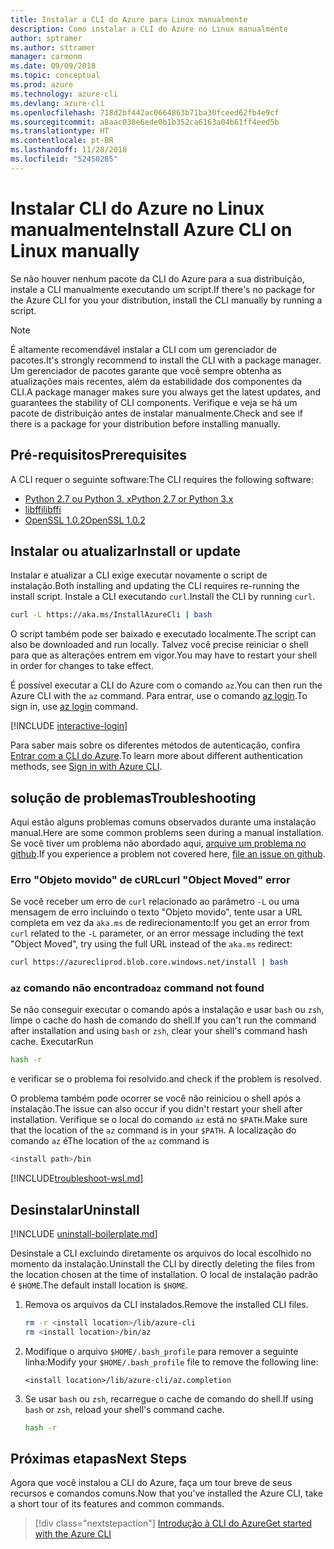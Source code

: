 ```yaml
---
title: Instalar a CLI do Azure para Linux manualmente
description: Como instalar a CLI do Azure no Linux manualmente
author: sptramer
ms.author: sttramer
manager: carmonm
ms.date: 09/09/2018
ms.topic: conceptual
ms.prod: azure
ms.technology: azure-cli
ms.devlang: azure-cli
ms.openlocfilehash: 718d2bf442ac0664863b71ba30fceed62fb4e9cf
ms.sourcegitcommit: a8aac038e6ede0b1b352ca6163a04b61ff4eed5b
ms.translationtype: HT
ms.contentlocale: pt-BR
ms.lasthandoff: 11/28/2018
ms.locfileid: "52450285"
---
```

# <a name="install-azure-cli-on-linux-manually"></a><span data-ttu-id="07102-103">Instalar CLI do Azure no Linux manualmente</span><span class="sxs-lookup"><span data-stu-id="07102-103">Install Azure CLI on Linux manually</span></span>

<span data-ttu-id="07102-104">Se não houver nenhum pacote da CLI do Azure para a sua distribuição, instale a CLI manualmente executando um script.</span><span class="sxs-lookup"><span data-stu-id="07102-104">If there's no package for the Azure CLI for you your distribution, install the CLI manually by running a script.</span></span>

> [!NOTE]
> <span data-ttu-id="07102-105">É altamente recomendável instalar a CLI com um gerenciador de pacotes.</span><span class="sxs-lookup"><span data-stu-id="07102-105">It's strongly recommend to install the CLI with a package manager.</span></span> <span data-ttu-id="07102-106">Um gerenciador de pacotes garante que você sempre obtenha as atualizações mais recentes, além da estabilidade dos componentes da CLI.</span><span class="sxs-lookup"><span data-stu-id="07102-106">A package manager makes sure you always get the latest updates, and guarantees the stability of CLI components.</span></span> <span data-ttu-id="07102-107">Verifique e veja se há um pacote de distribuição antes de instalar manualmente.</span><span class="sxs-lookup"><span data-stu-id="07102-107">Check and see if there is a package for your distribution before installing manually.</span></span>

## <a name="prerequisites"></a><span data-ttu-id="07102-108">Pré-requisitos</span><span class="sxs-lookup"><span data-stu-id="07102-108">Prerequisites</span></span>

<span data-ttu-id="07102-109">A CLI requer o seguinte software:</span><span class="sxs-lookup"><span data-stu-id="07102-109">The CLI requires the following software:</span></span>

* [<span data-ttu-id="07102-110">Python 2.7 ou Python 3. x</span><span class="sxs-lookup"><span data-stu-id="07102-110">Python 2.7 or Python 3.x</span></span>](https://www.python.org/downloads/)
* [<span data-ttu-id="07102-111">libffi</span><span class="sxs-lookup"><span data-stu-id="07102-111">libffi</span></span>](https://sourceware.org/libffi/)
* [<span data-ttu-id="07102-112">OpenSSL 1.0.2</span><span class="sxs-lookup"><span data-stu-id="07102-112">OpenSSL 1.0.2</span></span>](https://www.openssl.org/source/)

## <a name="install-or-update"></a><span data-ttu-id="07102-113">Instalar ou atualizar</span><span class="sxs-lookup"><span data-stu-id="07102-113">Install or update</span></span>

<span data-ttu-id="07102-114">Instalar e atualizar a CLI exige executar novamente o script de instalação.</span><span class="sxs-lookup"><span data-stu-id="07102-114">Both installing and updating the CLI requires re-running the install script.</span></span> <span data-ttu-id="07102-115">Instale a CLI executando `curl`.</span><span class="sxs-lookup"><span data-stu-id="07102-115">Install the CLI by running `curl`.</span></span>

```bash
curl -L https://aka.ms/InstallAzureCli | bash
```

<span data-ttu-id="07102-116">O script também pode ser baixado e executado localmente.</span><span class="sxs-lookup"><span data-stu-id="07102-116">The script can also be downloaded and run locally.</span></span> <span data-ttu-id="07102-117">Talvez você precise reiniciar o shell para que as alterações entrem em vigor.</span><span class="sxs-lookup"><span data-stu-id="07102-117">You may have to restart your shell in order for changes to take effect.</span></span>

<span data-ttu-id="07102-118">É possível executar a CLI do Azure com o comando `az`.</span><span class="sxs-lookup"><span data-stu-id="07102-118">You can then run the Azure CLI with the `az` command.</span></span> <span data-ttu-id="07102-119">Para entrar, use o comando [az login](/cli/azure/reference-index#az-login).</span><span class="sxs-lookup"><span data-stu-id="07102-119">To sign in, use [az login](/cli/azure/reference-index#az-login) command.</span></span>

[!INCLUDE [interactive-login](includes/interactive-login.md)]

<span data-ttu-id="07102-120">Para saber mais sobre os diferentes métodos de autenticação, confira [Entrar com a CLI do Azure](authenticate-azure-cli.md).</span><span class="sxs-lookup"><span data-stu-id="07102-120">To learn more about different authentication methods, see [Sign in with Azure CLI](authenticate-azure-cli.md).</span></span>

## <a name="troubleshooting"></a><span data-ttu-id="07102-121">solução de problemas</span><span class="sxs-lookup"><span data-stu-id="07102-121">Troubleshooting</span></span>

<span data-ttu-id="07102-122">Aqui estão alguns problemas comuns observados durante uma instalação manual.</span><span class="sxs-lookup"><span data-stu-id="07102-122">Here are some common problems seen during a manual installation.</span></span> <span data-ttu-id="07102-123">Se você tiver um problema não abordado aqui, [arquive um problema no github](https://github.com/Azure/azure-cli/issues).</span><span class="sxs-lookup"><span data-stu-id="07102-123">If you experience a problem not covered here, [file an issue on github](https://github.com/Azure/azure-cli/issues).</span></span>

### <a name="curl-object-moved-error"></a><span data-ttu-id="07102-124">Erro "Objeto movido" de cURL</span><span class="sxs-lookup"><span data-stu-id="07102-124">curl "Object Moved" error</span></span>

<span data-ttu-id="07102-125">Se você receber um erro de `curl` relacionado ao parâmetro `-L` ou uma mensagem de erro incluindo o texto "Objeto movido", tente usar a URL completa em vez da `aka.ms` de redirecionamento:</span><span class="sxs-lookup"><span data-stu-id="07102-125">If you get an error from `curl` related to the `-L` parameter, or an error message including the text "Object Moved", try using the full URL instead of the `aka.ms` redirect:</span></span>

```bash
curl https://azurecliprod.blob.core.windows.net/install | bash
```

### <a name="az-command-not-found"></a><span data-ttu-id="07102-126">`az` comando não encontrado</span><span class="sxs-lookup"><span data-stu-id="07102-126">`az` command not found</span></span>

<span data-ttu-id="07102-127">Se não conseguir executar o comando após a instalação e usar `bash` ou `zsh`, limpe o cache do hash de comando do shell.</span><span class="sxs-lookup"><span data-stu-id="07102-127">If you can't run the command after installation and using `bash` or `zsh`, clear your shell's command hash cache.</span></span> <span data-ttu-id="07102-128">Executar</span><span class="sxs-lookup"><span data-stu-id="07102-128">Run</span></span>

```bash
hash -r
```

<span data-ttu-id="07102-129">e verificar se o problema foi resolvido.</span><span class="sxs-lookup"><span data-stu-id="07102-129">and check if the problem is resolved.</span></span>

<span data-ttu-id="07102-130">O problema também pode ocorrer se você não reiniciou o shell após a instalação.</span><span class="sxs-lookup"><span data-stu-id="07102-130">The issue can also occur if you didn't restart your shell after installation.</span></span> <span data-ttu-id="07102-131">Verifique se o local do comando `az` está no `$PATH`.</span><span class="sxs-lookup"><span data-stu-id="07102-131">Make sure that the location of the `az` command is in your `$PATH`.</span></span> <span data-ttu-id="07102-132">A localização do comando `az` é</span><span class="sxs-lookup"><span data-stu-id="07102-132">The location of the `az` command is</span></span>

```bash
<install path>/bin
```

[!INCLUDE[troubleshoot-wsl.md](includes/troubleshoot-wsl.md)]

## <a name="uninstall"></a><span data-ttu-id="07102-133">Desinstalar</span><span class="sxs-lookup"><span data-stu-id="07102-133">Uninstall</span></span>

[!INCLUDE [uninstall-boilerplate.md](includes/uninstall-boilerplate.md)]

<span data-ttu-id="07102-134">Desinstale a CLI excluindo diretamente os arquivos do local escolhido no momento da instalação.</span><span class="sxs-lookup"><span data-stu-id="07102-134">Uninstall the CLI by directly deleting the files from the location chosen at the time of installation.</span></span> <span data-ttu-id="07102-135">O local de instalação padrão é `$HOME`.</span><span class="sxs-lookup"><span data-stu-id="07102-135">The default install location is `$HOME`.</span></span>

1. <span data-ttu-id="07102-136">Remova os arquivos da CLI instalados.</span><span class="sxs-lookup"><span data-stu-id="07102-136">Remove the installed CLI files.</span></span>

   ```bash
   rm -r <install location>/lib/azure-cli
   rm <install location>/bin/az
   ```

2. <span data-ttu-id="07102-137">Modifique o arquivo `$HOME/.bash_profile` para remover a seguinte linha:</span><span class="sxs-lookup"><span data-stu-id="07102-137">Modify your `$HOME/.bash_profile` file to remove the following line:</span></span>

   ```text
   <install location>/lib/azure-cli/az.completion
   ```

3. <span data-ttu-id="07102-138">Se usar `bash` ou `zsh`, recarregue o cache de comando do shell.</span><span class="sxs-lookup"><span data-stu-id="07102-138">If using `bash` or `zsh`, reload your shell's command cache.</span></span>

   ```bash
   hash -r
   ```

## <a name="next-steps"></a><span data-ttu-id="07102-139">Próximas etapas</span><span class="sxs-lookup"><span data-stu-id="07102-139">Next Steps</span></span>

<span data-ttu-id="07102-140">Agora que você instalou a CLI do Azure, faça um tour breve de seus recursos e comandos comuns.</span><span class="sxs-lookup"><span data-stu-id="07102-140">Now that you've installed the Azure CLI, take a short tour of its features and common commands.</span></span>

> [!div class="nextstepaction"]
> [<span data-ttu-id="07102-141">Introdução à CLI do Azure</span><span class="sxs-lookup"><span data-stu-id="07102-141">Get started with the Azure CLI</span></span>](get-started-with-azure-cli.md)
